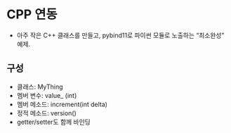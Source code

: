 # CPP 연동
- 아주 작은 C++ 클래스를 만들고, pybind11로 파이썬 모듈로 노출하는 “최소완성” 예제.

## 구성
- 클래스: MyThing
- 멤버 변수: value_ (int)
- 멤버 메소드: increment(int delta)
- 정적 메소드: version()
- getter/setter도 함께 바인딩

